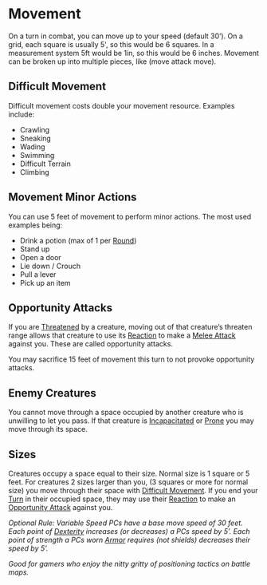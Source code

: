 # Movement

On a turn in combat, you can move up to your speed (default 30’). On a grid, each square is usually 5', so this would be 6 squares. In a measurement system 5ft would be 1in, so this would be 6 inches. Movement can be broken up into multiple pieces, like (move attack move).

## Difficult Movement
Difficult movement costs double your movement resource. Examples include:
- Crawling
- Sneaking
- Wading
- Swimming
- Difficult Terrain
- Climbing
## Movement Minor Actions
You can use 5 feet of movement to perform minor actions. The most used examples being:
- Drink a potion (max of 1 per [Round](Round.md))
- Stand up
- Open a door
- Lie down / Crouch
- Pull a lever
- Pick up an item

## Opportunity Attacks
If you are [Threatened](../Conditions/Threatened.md) by a creature, moving out of that creature’s threaten range allows that creature to use its [Reaction](Reaction.md) to make a [Melee Attack](Melee%20Attack.md) against you.
	These are called opportunity attacks.

You may sacrifice 15 feet of movement this turn to not provoke opportunity attacks.

## Enemy Creatures
You cannot move through a space occupied by another creature who is unwilling to let you pass. If that creature is [Incapacitated](../Conditions/Incapacitated.md) or [Prone](../Conditions/Prone.md) you may move through its space.

## Sizes
Creatures occupy a space equal to their size. Normal size is 1 square or 5 feet. For creatures 2 sizes larger than you, (3 squares or more for normal size) you move through their space with [Difficult Movement](Movement#Difficult%20Movement). If you end your [Turn](Turn.md) in their occupied space, they may use their [Reaction](Reaction.md) to make an [Opportunity Attack](Movement#Opportunity%20Attacks) against you.

*Optional Rule: Variable Speed*
*PCs have a base move speed of 30 feet. 
Each point of [Dexterity](../Player%20Characters/Chosen%20Statistics/Dexterity.md) increases (or decreases) a PCs speed by 5’. 
Each point of strength a PCs worn [Armor](../Items/Equipment/Armor.md) requires (not shields) decreases their speed by 5’.*

*Good for gamers who enjoy the nitty gritty of positioning tactics on battle maps.*